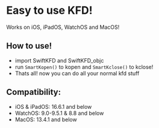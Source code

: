 # Easy to use KFD!
Works on iOS, iPadOS, WatchOS and MacOS!

## How to use!
- import SwiftKFD and SwiftKFD_objc
- run `SmartKopen()` to kopen and `SmartKclose()` to kclose!
- Thats all! now you can do all your normal kfd stuff

## Compatibility:
- iOS & iPadOS: 16.6.1 and below
- WatchOS: 9.0-9.5.1 & 8.8 and below
- MacOS: 13.4.1 and below

